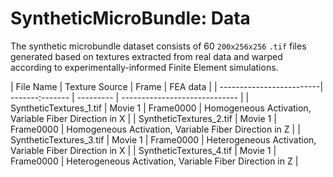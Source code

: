 # SyntheticMicroBundle: Data

The synthetic microbundle dataset consists of 60 `200x256x256` `.tif` files generated based on textures extracted from real data and warped according to experimentally-informed Finite Element simulations. 

| File Name                | Texture Source | Frame     | FEA data                       |
| -------------------------| -------:------- | --------- | -----------------------------  |
| SyntheticTextures_1.tif  |     Movie 1    | Frame0000 | Homogeneous Activation, Variable Fiber Direction in X |
| SyntheticTextures_2.tif  |     Movie 1    | Frame0000 | Homogeneous Activation, Variable Fiber Direction in Z |
| SyntheticTextures_3.tif  |     Movie 1    | Frame0000 | Heterogeneous Activation, Variable Fiber Direction in X |
| SyntheticTextures_4.tif  |     Movie 1    | Frame0000 | Heterogeneous Activation, Variable Fiber Direction in Z |

